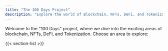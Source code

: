 ```yaml
---
title: "The 100 Days Project"
description: "Explore the world of Blockchain, NFTs, DeFi, and Tokenization"
---
```


Welcome to the "100 Days" project, where we dive into the exciting areas of blockchain, NFTs, DeFi, and Tokenization. Choose an area to explore:

{{< section-list >}}
